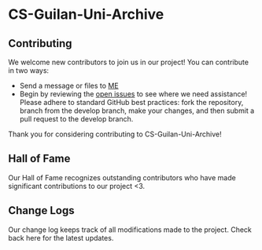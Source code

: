 # CS-Guilan-Uni-Archive

## Contributing
We welcome new contributors to join us in our project! You can contribute in two ways:
- Send a message or files to [ME](https://t.me/awirsh2b3c?text=CS-Guilan-Uni-Archive%0a)
- Begin by reviewing the [open issues](https://github.com/awirshf45d/CS-Guilan-Uni-Archive/issues) to see where we need assistance! Please adhere to standard GitHub best practices: fork the repository, branch from the develop branch, make your changes, and then submit a pull request to the develop branch.

Thank you for considering contributing to CS-Guilan-Uni-Archive!

## Hall of Fame
Our Hall of Fame recognizes outstanding contributors who have made significant contributions to our project <3.

## Change Logs
Our change log keeps track of all modifications made to the project. Check back here for the latest updates.
